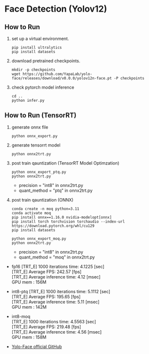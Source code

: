 # Face Detection (Yolov12)

## How to Run

1. set up a virtual environment.
    ```
    pip install ultralytics
    pip install datasets
    ```

2. download pretrained checkpoints.
    ```
    mkdir -p checkpoints
    wget https://github.com/YapaLab/yolo-face/releases/download/v0.0.0/yolov12n-face.pt -P checkpoints
    ```

3. check pytorch model inference
    ```
    cd ..
    python infer.py
    ```

## How to Run (TensorRT)

1. generate onnx file
    ```
    python onnx_export.py
    ```

2. generate tensorrt model
    ```
    python onnx2trt.py
    ```

3. post train qauntization (TensorRT Model Optimzation)
    ```
    python onnx_export_ptq.py
    python onnx2trt.py
    ```
    - precision = "int8" in onnx2trt.py
    - quant_method = "ptq" in onnx2trt.py

4. post train qauntization (ONNX)
    ```
    conda create -n moq python=3.11
    conda activate moq
    pip install onnx==1.16.0 nvidia-modelopt[onnx]
    pip install torch torchvision torchaudio --index-url https://download.pytorch.org/whl/cu129
    pip install datasets

    python onnx_export_moq.py
    python onnx2trt.py
    ```
    - precision = "int8" in onnx2trt.py
    - quant_method = "moq" in onnx2trt.py

- fp16
[TRT_E] 1000 iterations time: 4.1225 [sec]   
[TRT_E] Average FPS: 242.57 [fps]   
[TRT_E] Average inference time: 4.12 [msec]   
GPU mem : 156M   

- int8-ptq
[TRT_E] 1000 iterations time: 5.1112 [sec]   
[TRT_E] Average FPS: 195.65 [fps]   
[TRT_E] Average inference time: 5.11 [msec]   
GPU mem : 142M   

- int8-moq   
[TRT_E] 1000 iterations time: 4.5563 [sec]   
[TRT_E] Average FPS: 219.48 [fps]   
[TRT_E] Average inference time: 4.56 [msec]   
GPU mem : 158M   

- [Yolo-Face official GitHub](https://github.com/YapaLab/yolo-face)

